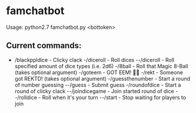 # famchatbot
Usage: python2.7 famchatbot.py \<bottoken>

## Current commands:
- /blackppldice - Clicky clack
-/diceroll - Roll dices
--/diceroll <dices> - Roll specified amount of dice types (i.e. 2d6)
-/8ball - Roll that Magic 8-Ball (takes optional <question> argument)
-/goteem - GOT EEM! 👌🏿
-/rekt - Someone got REKTD! (takes optional <int> argument)
-/guessthenumber - Start a round of number guessing
--/guess <number> - Submit guess
-/roundofdice - Start a round of clicky clack
--/joindicegame - Join started round of dice
--/rolldice - Roll when it's your turn
--/start - Stop waiting for players to join
